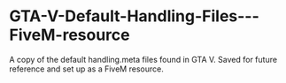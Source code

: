 # GTA-V-Default-Handling-Files---FiveM-resource
A copy of the default handling.meta files found in GTA V. Saved for future reference and set up as a FiveM resource.
